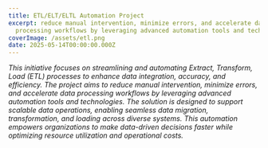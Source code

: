 ```yaml
---
title: ETL/ELT/ELTL Automation Project
excerpt: reduce manual intervention, minimize errors, and accelerate data
  processing workflows by leveraging advanced automation tools and technologies.
coverImage: /assets/etl.png
date: 2025-05-14T00:00:00.000Z
---
```

_This initiative focuses on streamlining and automating Extract, Transform, Load (ETL) processes to enhance data integration, accuracy, and efficiency. The project aims to reduce manual intervention, minimize errors, and accelerate data processing workflows by leveraging advanced automation tools and technologies. The solution is designed to support scalable data operations, enabling seamless data migration, transformation, and loading across diverse systems. This automation empowers organizations to make data-driven decisions faster while optimizing resource utilization and operational costs._